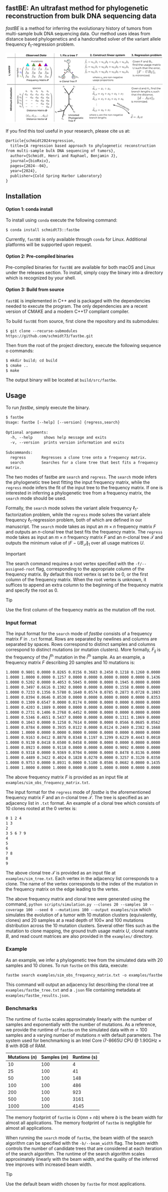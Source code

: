 ## fastBE: An ultrafast method for phylogenetic reconstruction from bulk DNA sequencing data

*fastBE* is a method for inferring the evolutionary history
of tumors from multi-sample bulk DNA sequencing data.
Our method uses ideas from distance based phylogenetics and 
a handcrafted solver of the variant allele frequency 
$\ell_1$-regression problem.

![overview](docs/overview.png)

If you find this tool useful in your research, please cite us at:
```
@article{schmidt2024regression,
  title={A regression based approach to phylogenetic reconstruction from multi-sample bulk DNA sequencing of tumors},
  author={Schmidt, Henri and Raphael, Benjamin J},
  journal={bioRxiv},
  pages={2024--04},
  year={2024},
  publisher={Cold Spring Harbor Laboratory}
}
```

## Installation

#### Option 1: conda install

To install using `conda` execute the following command:
```
$ conda install schmidt73::fastbe
```
Currently, `fastBE` is only available through `conda` for Linux. Additional
platforms will be supported upon request.

#### Option 2: Pre-compiled binaries

Pre-compiled binaries for `fastBE` are available for both macOS and Linux under the releases section. 
To install, simply copy the binary into a directory which is recognized by your shell.

#### Option 3: Build from source

`fastBE` is implemented in C++ and is packaged with the dependencies
needed to execute the program. The only dependencies are
a recent version of CMAKE and a modern C++17 compliant compiler.

To build `fastBE` from source, first clone the repository and its submodules:
```
$ git clone --recurse-submodules https://github.com/schmidt73/fastbe.git
```

Then from the root of the project directory, execute the following sequence o
commands:
```
$ mkdir build; cd build
$ cmake ..
$ make
```
The output binary will be located at `build/src/fastbe`.

## Usage

To run *fastbe*, simply execute the binary. 
```
$ fastbe
Usage: fastbe [--help] [--version] {regress,search}

Optional arguments:
  -h, --help     shows help message and exits 
  -v, --version  prints version information and exits 

Subcommands:
  regress       Regresses a clone tree onto a frequency matrix.
  search        Searches for a clone tree that best fits a frequency matrix.
```

The two modes of fastbe are `search` and `regress`. The `search` mode
infers the phylogenetic tree best fitting the input frequency matrix, while
the `regress` mode infers the fit of the input tree to the frequency matrix.
If one is interested in inferring a phylogenetic tree
from a frequency matrix, the `search` mode should be used. 

Formally, the `search` mode
solves the variant allele frequency $\ell_1$-factorization problem, 
while the `regress` mode solves the variant allele frequency 
$\ell_1$-regression problem, both of which are defined in 
our manuscript. 
The `search` mode takes as input an $m \times n$ frequency matrix $F$ 
and outputs an $n$-clonal tree that best fits the frequency matrix. 
The `regress` mode
takes as input an $m \times n$ frequency matrix $F$ and an $n$-clonal
tree $\mathcal{T}$ and outputs the minimum value of 
$\lVert F - UB_{\mathcal{T}} \rVert_1$ over all usage matrices $U$.

> [!IMPORTANT] 
> The search command requires a root vertex specified with the 
> `-f/--assigned-root` flag, corresponding to the appropriate column of the 
> frequency matrix. By default this root vertex is set to be $0$, or the
> first column of the frequency matrix. When the root vertex is unknown,
> it suffices to append an extra column to the beginning of the frequency matrix 
> and specify the root as $0$. 

> [!TIP]
> Use the first column of the frequency matrix as the mutation off the root.

### Input format

The input format for the `search` mode of *fastbe* consists of a frequency 
matrix $F$ in `.txt` format. Rows are separated by newlines
and columns are separated by spaces. Rows correspond
to distinct samples and columns correspond to distinct mutations 
(or mutation clusters).
More formally, $F_{ij}$ is the frequency of the $j^{\text{th}}$ mutation
in the $i^{\text{th}}$ sample. As an example, a frequency matrix $F$ 
describing $20$ samples and $10$ mutations is:
```
1.0000 0.9801 0.0000 0.8265 0.0156 0.3683 0.2450 0.1218 0.1260 0.0000
1.0000 1.0000 0.0000 0.1257 0.0000 0.0000 0.0000 0.0000 0.0000 0.1436
1.0000 0.5202 0.0000 0.4053 0.5045 0.0000 0.0000 0.1945 0.0000 0.0000
1.0000 0.3497 0.6616 0.1302 0.0000 0.0000 0.0000 0.1558 0.0000 0.0000
1.0000 0.7233 0.1356 0.5780 0.1640 0.0574 0.0785 0.2873 0.0728 0.1083
1.0000 0.8394 0.0646 0.8530 0.0000 0.0000 0.0000 0.0000 0.0000 0.8353
1.0000 0.1309 0.6547 0.0000 0.0174 0.0000 0.0000 0.0000 0.0000 0.0000
1.0000 0.4203 0.1889 0.0000 0.0000 0.0000 0.0000 0.0000 0.0000 0.0000
1.0000 0.2731 0.1406 0.2768 0.4452 0.0000 0.0000 0.0000 0.0000 0.0000
1.0000 0.5346 0.4651 0.5437 0.0000 0.0000 0.0000 0.1311 0.1069 0.0000
1.0000 0.1043 0.0000 0.1258 0.7614 0.0000 0.0000 0.0566 0.0685 0.0562
1.0000 0.8784 0.0000 0.3935 0.0122 0.0000 0.0124 0.2469 0.2382 0.1668
1.0000 1.0000 0.0000 0.0000 0.0000 0.0000 0.0000 0.0000 0.0000 0.0000
1.0000 0.9163 0.0412 0.8878 0.0348 0.1197 0.1299 0.6229 0.4443 0.0010
1.0000 0.9130 0.0418 0.6500 0.0458 0.0000 0.0000 0.0000 0.0000 0.0000
1.0000 0.8923 0.0000 0.9118 0.0000 0.0000 0.0000 0.9092 0.0000 0.0000
1.0000 0.9318 0.0000 0.9369 0.0704 0.0000 0.0000 0.8478 0.8136 0.0000
1.0000 0.4489 0.3422 0.4024 0.1828 0.0270 0.0000 0.3257 0.3120 0.0350
1.0000 0.9753 0.0000 0.8931 0.0000 0.5100 0.0506 0.0682 0.0000 0.1435
1.0000 1.0000 0.0000 1.0000 0.0000 0.0000 1.0000 0.0000 0.0000 0.0000
```

The above frequency matrix $F$ is provided as an input file at `examples/sim_obs_frequency_matrix.txt`.

The input format for the `regress` mode of *fastbe* is the aforementioned
frequency matrix $F$ and an $n$-clonal tree $\mathcal{T}$. The tree is specified
as an adjacency list in `.txt` format. An example of a clonal tree
which consists of $10$ clones rooted at the $0$ vertex is:
```
0 1 2 4
1 3
2
3 5 6 7 9
4
5
6
7 8
8
9
```

The above clonal tree $\mathcal{T}$ is provided as an input file at `examples/sim_tree.txt`. Each
vertex in the adjacency list corresponds to a clone. The name of the vertex corresponds
to the index of the mutation in the frequency matrix on the edge leading to the vertex.

The above frequency matrix and clonal tree were generated using the command,
`python scripts/simulation.py --clones 20 --samples 10 --coverage 100 --seed 0 --mutations 100 --output examples/sim`
which simulates the evolution of a tumor with $10$ mutation clusters (equivalently, clones) and $20$ samples at a 
read depth of $100\times$ and $100$ mutations distribution across the $10$ mutation clusters.
Several other files such as the mutation to clone mapping, the ground truth usage matrix $U$, clonal
matrix $B$, and read count matrices are also provided in the `examples/` directory.

### Example

As an example, we infer a phylogenetic tree from the simulated
data with $20$ samples and $10$ clones. To run `fastbe` on this data,
execute:
```
fastbe search examples/sim_obs_frequency_matrix.txt -o examples/fastbe
```
This command will output an adjacency list describing the clonal tree 
at `examples/fastbe_tree.txt` and a `.json` file containing metadata
at `examples/fastbe_results.json`.

### Benchmarks

The runtime of `fastbe` scales approximately linearly with the number 
of samples and exponentially with the number of mutations. As a 
reference, we provide the runtime of `fastbe` on the simulated data
with $m = 100$ samples and a varying number of mutations $n$ with
default parameters. The system used for benchmarking is an 
Intel Core i7-8665U CPU @ 1.90GHz × 8 with 8GB of RAM. 

| Mutations ($n$) | Samples ($m$) | Runtime (s) |
|-----------------|---------------|-------------|
| 10              | 100           | 4           |
| 25              | 100           | 41          |
| 50              | 100           | 148         |
| 100             | 100           | 486         |
| 200             | 100           | 923         |
| 500             | 100           | 3161        |
| 1000            | 100           | 4145        |

The memory footprint of `fastbe` is $O(mn + nb)$ where $b$ is the
beam width for almost all applications. The memory footprint of 
`fastbe` is negligible for almost all applications.

When running the `search` mode of `fastbe`, the beam width of the
search algorithm can be specified with the `-b/--beam_width` flag.
The beam width controls the number of candidate trees that are
considered at each iteration of the search algorithm. The runtime
of the search algorithm scales approximately linearly with the beam 
width, and the quality of the inferred tree improves with increased 
beam width. 

> [!TIP]
> Use the default beam width chosen by `fastbe` for most applications.

